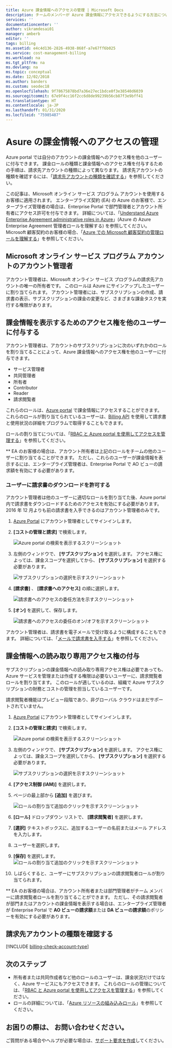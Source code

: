 ```yaml
---
title: Azure 課金情報へのアクセスの管理 | Microsoft Docs
description: チームのメンバーが Azure 課金情報にアクセスできるようにする方法について説明します。
services: ''
documentationcenter: ''
author: vikramdesai01
manager: amberb
editor: ''
tags: billing
ms.assetid: e4c4d136-2826-4938-868f-a7e67ff6b025
ms.service: cost-management-billing
ms.workload: na
ms.tgt_pltfrm: na
ms.devlang: na
ms.topic: conceptual
ms.date: 12/02/2018
ms.author: banders
ms.custom: seodec18
ms.openlocfilehash: 9f78675878bd7a36e27ec1bdce0f3e38540d6039
ms.sourcegitcommit: 67e9f4cc16f2cc6d8de99239b56cb87f3e9bff41
ms.translationtype: HT
ms.contentlocale: ja-JP
ms.lasthandoff: 01/31/2020
ms.locfileid: "75985487"
---
```

# <a name="manage-access-to-billing-information-for-azure"></a>Asure の課金情報へのアクセスの管理

Azure portal では自分のアカウントの課金情報へのアクセス権を他のユーザーに付与できます。 課金ロールの種類と課金情報へのアクセス権を付与するための手順は、請求先アカウントの種類によって異なります。 請求先アカウントの種類を確認するには、「[請求先アカウントの種類を確認する](#check-the-type-of-your-billing-account)」を参照してください。

この記事は、Microsoft オンライン サービス プログラム アカウントを使用するお客様に適用されます。 エンタープライズ契約 (EA) の Azure のお客様で、エンタープライズ管理者の場合は、Enterprise Portal で部門管理者とアカウント所有者にアクセス許可を付与できます。 詳細については、「[Understand Azure Enterprise Agreement administrative roles in Azure](understand-ea-roles.md)」(Azure の Azure Enterprise Agreement 管理者ロールを理解する) を参照してください。 Microsoft 顧客契約のお客様の場合、「[Azure での Microsoft 顧客契約の管理ロールを理解する](understand-mca-roles.md)」を参照してください。

## <a name="account-administrators-for-microsoft-online-service-program-accounts"></a>Microsoft オンライン サービス プログラム アカウントのアカウント管理者

アカウント管理者は、Microsoft オンライン サービス プログラムの請求先アカウントの唯一の所有者です。 このロールは Azure にサインアップしたユーザーに割り当てられます。 アカウント管理者には、サブスクリプションの作成、請求書の表示、サブスクリプションの課金の変更など、さまざまな課金タスクを実行する権限があります。

## <a name="give-others-access-to-view-billing-information"></a>課金情報を表示するためのアクセス権を他のユーザーに付与する

アカウント管理者は、アカウントのサブスクリプションに次のいずれかのロールを割り当てることによって、Azure 課金情報へのアクセス権を他のユーザーに付与できます。

- サービス管理者
- 共同管理者
- 所有者
- Contributor
- Reader
- 請求閲覧者

これらのロールは、[Azure portal](https://portal.azure.com/) で課金情報にアクセスすることができます。 これらのロールが割り当てられているユーザーは、[Billing API](usage-rate-card-overview.md) を使用して請求書と使用状況の詳細をプログラムで取得することもできます。

ロールの割り当てについては、「[RBAC と Azure portal を使用してアクセスを管理する](../../role-based-access-control/role-assignments-portal.md)」を参照してください。

** EA のお客様の場合は、アカウント所有者は上記のロールをチームの他のユーザーに割り当てることができます。 ただし、これらのユーザーが課金情報を表示するには、エンタープライズ管理者は、Enterprise Portal で AO ビューの請求額を有効にする必要があります。


### <a name="opt-in"></a> ユーザーに請求書のダウンロードを許可する

アカウント管理者は他のユーザーに適切なロールを割り当てた後、Azure portal 内で請求書をダウンロードするためのアクセスを有効にする必要があります。 2016 年 12 月よりも前の請求書を入手できるのはアカウント管理者のみです。

1. [Azure Portal](https://portal.azure.com/) にアカウント管理者としてサインインします。

1. **[コストの管理と請求]** で検索します。

    ![Azure portal の検索を表示するスクリーンショット](./media/manage-billing-access/billing-search-cost-management-billing.png)

1. 左側のウィンドウで、 **[サブスクリプション]** を選択します。 アクセス権によっては、課金スコープを選択してから、 **[サブスクリプション]** を選択する必要があります。

    ![サブスクリプションの選択を示すスクリーンショット](./media/manage-billing-access/billing-select-subscriptions.png)

1. **[請求書]** 、 **[請求書へのアクセス]** の順に選択します。

    ![請求書へのアクセスの委任方法を示すスクリーンショット](./media/manage-billing-access/aa-optin01.png)

1. **[オン]** を選択して、保存します。

    ![請求書へのアクセスの委任のオン/オフを示すスクリーンショット](./media/manage-billing-access/aa-optinallow01.png)

アカウント管理者は、請求書を電子メールで受け取るように構成することもできます。 詳細については、「[メールで請求書を入手する](download-azure-invoice-daily-usage-date.md)」を参照してください。

## <a name="give-read-only-access-to-billing"></a>課金情報への読み取り専用アクセス権の付与

サブスクリプションの課金情報への読み取り専用アクセス権は必要であっても、Azure サービスを管理または作成する権限は必要ないユーザーに、請求閲覧者ロールを割り当てます。 このロールが適しているのは、組織で Azure サブスクリプションの財務とコストの管理を担当しているユーザーです。

請求閲覧者機能はプレビュー段階であり、非グローバル クラウドはまだサポートされていません。

1. [Azure Portal](https://portal.azure.com/) にアカウント管理者としてサインインします。

1. **[コストの管理と請求]** で検索します。

    ![Azure portal の検索を表示するスクリーンショット](./media/manage-billing-access/billing-search-cost-management-billing.png)

1. 左側のウィンドウで、 **[サブスクリプション]** を選択します。 アクセス権によっては、課金スコープを選択してから、 **[サブスクリプション]** を選択する必要があります。

    ![サブスクリプションの選択を示すスクリーンショット](./media/manage-billing-access/billing-select-subscriptions.png)

1. **[アクセス制御 (IAM)]** を選択します。
1. ページの最上部から **[追加]** を選びます。

    ![ロールの割り当て追加のクリックを示すスクリーンショット](./media/manage-billing-access/billing-click-add-role-assignment.png)

1. **[ロール]** ドロップダウン リストで、 **[請求閲覧者]** を選択します。
1. **[選択]** テキストボックスに、追加するユーザーの名前またはメール アドレスを入力します。
1. ユーザーを選択します。
1. **[保存]** を選択します。
    ![ロールの割り当て追加のクリックを示すスクリーンショット](./media/manage-billing-access/billing-save-role-assignment.png)

1. しばらくすると、ユーザーにサブスクリプションの請求閲覧者ロールが割り当てられます。

** EA のお客様の場合は、アカウント所有者または部門管理者がチーム メンバーに請求閲覧者ロールを割り当てることができます。 ただし、その請求閲覧者が部門またはアカウントの課金情報を表示する場合は、エンタープライズ管理者が Enterprise Portal で **AO ビューの請求額**または **DA ビューの請求額**のポリシーを有効にする必要があります。

## <a name="check-the-type-of-your-billing-account"></a>請求先アカウントの種類を確認する
[!INCLUDE [billing-check-account-type](../../../includes/billing-check-account-type.md)]

## <a name="next-steps"></a>次のステップ

- 所有者または共同作成者など他のロールのユーザーは、課金状況だけではなく、Azure サービスにもアクセスできます。 これらのロールの管理については、「[RBAC と Azure portal を使用してアクセスを管理する](../../role-based-access-control/role-assignments-portal.md)」を参照してください。
- ロールの詳細については、「[Azure リソースの組み込みロール](../../role-based-access-control/built-in-roles.md)」を参照してください。

## <a name="need-help-contact-us"></a>お困りの際は、 お問い合わせください。

ご質問がある場合やヘルプが必要な場合は、[サポート要求を作成](https://go.microsoft.com/fwlink/?linkid=2083458)してください。
